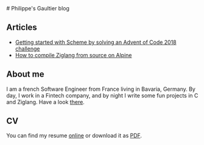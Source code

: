 <link rel="stylesheet" type="text/css" href="main.css">
# Philippe's Gaultier blog

## Articles

- [Getting started with Scheme by solving an Advent of Code 2018 challenge](https://gaultier.github.io/blog/advent_of_code_2018_5)
- [How to compile Ziglang from source on Alpine](https://gaultier.github.io/blog/compile_ziglang_from_source_on_alpine_2020_9)

## About me

I am a french Software Engineer from France living in Bavaria, Germany. By day, I work in a Fintech company, and by night I write some fun projects in C and Ziglang. Have a look [there](https://github.com/gaultier).


## CV

You can find my resume [online](https://gaultier.github.io/resume/resume)
or download it as [PDF](https://github.com/gaultier/resume/raw/master/Philippe_Gaultier_resume_en.pdf).
